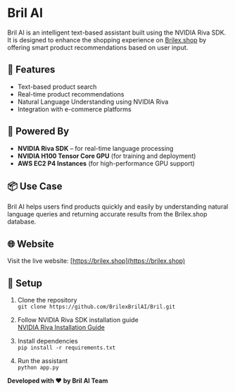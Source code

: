 # Bril AI

Bril AI is an intelligent text-based assistant built using the NVIDIA Riva SDK. It is designed to enhance the shopping experience on [Brilex.shop](https://brilex.shop) by offering smart product recommendations based on user input.

## 🚀 Features

- Text-based product search
- Real-time product recommendations
- Natural Language Understanding using NVIDIA Riva
- Integration with e-commerce platforms

## 🧠 Powered By

- **NVIDIA Riva SDK** – for real-time language processing
- **NVIDIA H100 Tensor Core GPU** (for training and deployment)
- **AWS EC2 P4 Instances** (for high-performance GPU support)

## 📦 Use Case

Bril AI helps users find products quickly and easily by understanding natural language queries and returning accurate results from the Brilex.shop database.

## 🌐 Website

Visit the live website: [https://brilex.shop](https://brilex.shop)

## 🔧 Setup

1. Clone the repository  
   `git clone https://github.com/BrilexBrilAI/Bril.git`

2. Follow NVIDIA Riva SDK installation guide  
   [NVIDIA Riva Installation Guide](https://docs.nvidia.com/deeplearning/riva/user-guide/docs/)

3. Install dependencies  
   `pip install -r requirements.txt`

4. Run the assistant  
   `python app.py`

**Developed with ❤️ by Bril AI Team**

